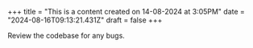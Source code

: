 +++
title = "This is a content created on 14-08-2024 at 3:05PM"
date = "2024-08-16T09:13:21.431Z"
draft = false
+++

  Review the codebase for any bugs.
        